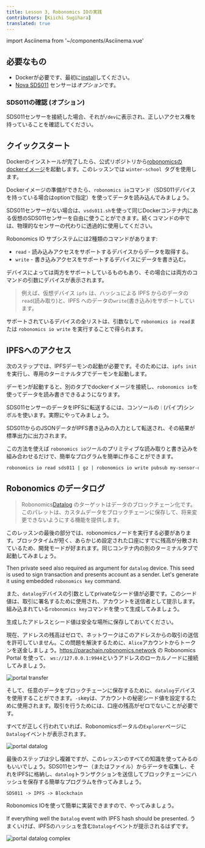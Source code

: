 ```yaml
---
title: Lesson 3, Robonomics IOの実践
contributors: [Kiichi Sugihara]
translated: true
---
```

import Asciinema from '~/components/Asciinema.vue'

## 必要なもの

* Dockerが必要です、最初に[install](https://docs.docker.com/engine/install/)してください。
* [Nova SDS011](https://aqicn.org/sensor/sds011) センサーは*オプション*です。

### SDS011の確認 (オプション)

SDS011センサーを接続した場合、それが`/dev`に表示され、正しいアクセス権を持っていることを確認してください。

<Asciinema vid="WCFcx8C6M8e52UKDNei1xZloU"/>

## クイックスタート

Dockerのインストールが完了したら、公式リポジトリから[robonomicsのdockerイメージ](https://hub.docker.com/r/robonomics/robonomics)を起動します。このレッスンでは `winter-school `タグを使用します。

<Asciinema vid="wM43jozIVfcRmt52ENrJ6yPlH"/>

Dockerイメージの準備ができたら、`robonomics io`コマンド（SDS011デバイスを持っている場合はoptionで指定）を使ってデータを読み込んでみましょう。

<Asciinema vid="iztt22tKGaV8wq3cMXY1oUEYv"/>

SDS011センサーがない場合は、`vsds011.sh`を使って同じDockerコンテナ内にある仮想のSDS011センサーを自由に使うことができます。続くコマンドの中では、物理的なセンサーの代わりに透過的に使用してください。


<Asciinema vid="GCkSiJBA1DgpLAAHiMhIOSpgG"/>

Robonomics IO サブシステムには2種類のコマンドがあります:

* `read` - 読み込みアクセスをサポートするデバイスからデータを取得する。
* `write` - 書き込みアクセスをサポートするデバイスにデータを書き込む。

デバイスによっては両方をサポートしているものもあり、その場合には両方のコマンドの引数にデバイスが表示されます。

> 例えば、仮想デバイス `ipfs` は、ハッシュによる IPFS からのデータの`read`(読み取り)と、IPFS へのデータの`write`(書き込み)をサポートしています。

サポートされているデバイスの全リストは、引数なしで `robonomics io read`または `robonomics io write` を実行することで得られます。

## IPFSへのアクセス
次のステップでは、IPFSデーモンの起動が必要です。そのためには、`ipfs init`を実行し、専用のターミナルタブでデーモンを起動します。

<Asciinema vid="ir6ziXSBUDrRltTmNxg7sdXVY"/>

デーモンが起動すると、別のタブでdockerイメージを接続し、`robonomics io`を使ってデータを読み書きできるようになります。

<Asciinema vid="ZtwcmpB9Lhum2Sc221QmNwHG4"/>

SDS011センサーのデータをIPFSに転送するには、コンソールの`｜`(パイプ)シンボルを使います。実際にやってみましょう。


<Asciinema vid="XS0QESWG7f8ELsQe1bGQllb9O"/>

SDS011からのJSONデータがIPFS書き込みの入力として転送され、その結果が標準出力に出力されます。

この方法を使えば `robonomics io`ツールのプリミティブな読み取りと書き込みを組み合わせるだけで、簡単なプログラムを簡単に作ることができます。


```bash
robonomics io read sds011 | gz | robonomics io write pubsub my-sensor-data
```

## Robonomics のデータログ

> Robonomics[Datalog](https://crates.robonomics.network/pallet_robonomics_datalog/index.html) のターゲットはデータのブロックチェーン化です。このパレットは、カスタムデータをブロックチェーンに保存して、将来変更できないようにする機能を提供します。

このレッスンの最後の部分では、robonomicsノードを実行する必要があります。ブロックタイムが短く、あらかじめ設定された口座にすでに残高が分散されているため、開発モードが好まれます。同じコンテナ内の別のターミナルタブで起動してみましょう。

<Asciinema vid="QnN9l0sdaZZOyK9ah0DntvCXt"/>

Then private seed also required as argument for `datalog` device. This seed is used to sign transaction and presents account as a sender. Let's generate it using embedded `robonomics key` command.

また、`datalog`デバイスの引数としてprivateなシード値が必要です。このシード値は、取引に署名するために使用され、アカウントを送信者として提示します。組み込まれている`robonomics key`コマンドを使って生成してみましょう。


<Asciinema vid="4Cdfl9F0GgjNWv1c1ZcTBBktF"/>

生成したアドレスとシード値は安全な場所に保存しておいてください。

現在、アドレスの残高はゼロで、ネットワークはこのアドレスからの取引の送信を許可していません。この問題を解決するために、`Alice`アカウントからトークンを送金しましょう。https://parachain.robonomics.network の Robonomics Portal を使って、 `ws://127.0.0.1:9944`というアドレスのローカルノードに接続してみましょう。


![portal transfer](https://ipfs.io/ipfs/QmbpArfthyor5wFWRexgPAyjK7GaFduasc1eoReaf9TpJg/tran.png)


そして、任意のデータをブロックチェーンに保存するために、`datalog`デバイスを使用することができます。`-s`keyは、アカウントの秘密シード値を設定するために使用されます。取引を行うためには、口座の残高がゼロでないことが必要です。

<Asciinema vid="FzERH9TmFB8oRuas8ZU202Pv8"/>

すべてが正しく行われていれば、Robonomicsポータルの`Explorer`ページに`Datalog`イベントが表示されます。


![portal datalog](https://ipfs.io/ipfs/QmbpArfthyor5wFWRexgPAyjK7GaFduasc1eoReaf9TpJg/datalog.png)


最後のステップは少し複雑ですが、このレッスンのすべての知識を使ってみるのもいいでしょう。SDS011センサー（またはファイル）からデータを収集し、それをIPFSに格納し、`datalog`トランザクションを送信してブロックチェーンにハッシュを保存する簡単なプログラムを作ってみましょう。


```
SDS011 -> IPFS -> Blockchain
```

Robonomics IOを使って簡単に実装できますので、やってみましょう。


<Asciinema vid="MTpiawGo8DKEn081OozbYb5mU"/>

If everything well the `Datalog` event with IPFS hash should be presented.
うまくいけば、IPFSのハッシュを含む`Datalog`イベントが提示されるはずです。

![portal datalog complex](https://ipfs.io/ipfs/QmbpArfthyor5wFWRexgPAyjK7GaFduasc1eoReaf9TpJg/datalog_complex.png)
